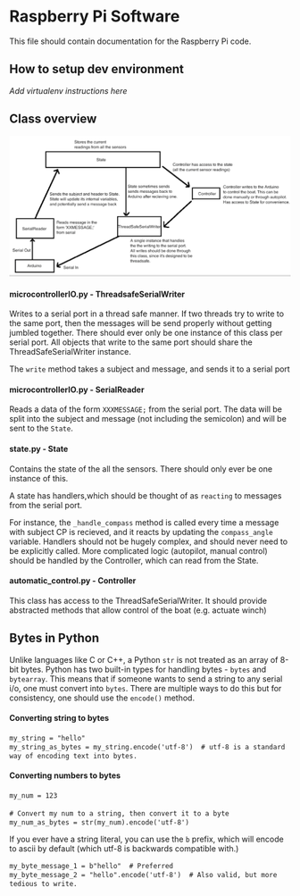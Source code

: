 # Raspberry Pi Software

This file should contain documentation for the Raspberry Pi code.

## How to setup dev environment
_Add virtualenv instructions here_

## Class overview
![class-diagram](./img/class_diagram_v1.png)

#### microcontrollerIO.py - ThreadsafeSerialWriter
Writes to a serial port in a thread safe manner. If two threads try to write to the same port, then the messages will be send properly without getting jumbled together. There should ever only be one instance of this class per serial port. All objects that write to the same port should share the ThreadSafeSerialWriter instance. 

The `write` method takes a subject and message, and sends it to a serial port

#### microcontrollerIO.py - SerialReader
Reads a data of the form `XXXMESSAGE;` from the serial port. The data will be split into the subject and message (not including the semicolon) and will be sent to the `State`.

#### state.py - State
Contains the state of the all the sensors. There should only ever be one instance of this.
        
A state has handlers,which should be thought of as `reacting` to messages from the serial port.

For instance, the `_handle_compass` method is called every time a message with subject CP is recieved, and it reacts by updating the `compass_angle` variable. Handlers should not be hugely complex, and should never need to be explicitly called. More complicated logic (autopilot, manual control) should be handled by the Controller, which can read from the State.


#### automatic\_control.py - Controller
This class has access to the ThreadSafeSerialWriter. It should provide abstracted methods that allow control of the boat (e.g. actuate winch)

## Bytes in Python
Unlike languages like C or C++, a Python `str` is not treated as an array of 8-bit bytes. Python has two built-in types for handling bytes - `bytes` and `bytearray`. This means that if someone wants to send a string to any serial i/o, one must convert into `bytes`. There are multiple ways to do this but for consistency, one should use the `encode()` method.

#### Converting string to bytes
```
my_string = "hello"
my_string_as_bytes = my_string.encode('utf-8')  # utf-8 is a standard way of encoding text into bytes.
```

#### Converting numbers to bytes
```
my_num = 123

# Convert my num to a string, then convert it to a byte
my_num_as_bytes = str(my_num).encode('utf-8')
```

If you ever have a string literal, you can use the `b` prefix, which will encode to ascii by default (which utf-8 is backwards compatible with.)

```
my_byte_message_1 = b"hello"  # Preferred
my_byte_message_2 = "hello".encode('utf-8')  # Also valid, but more tedious to write.
```

